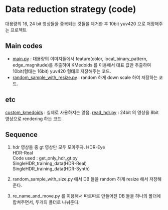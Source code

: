 # Data reduction strategy (code)
대용량의 16, 24 bit 영상들을 중복되는 것들을 제거한 후 10bit yuv420 으로 저장해주는 프로젝트


## Main codes 
- [main.py](main.py) : 대용량의 이미지들에서 feature(color, local_binary_pattern, edge_magnitude)를 추출하여 KMedoids 를 이용해서 
대표 값만 추출하여 10bit(형태는 16bit) yuv420 형태로 저장해주는 코드.
- [random_sample_with_resize.py](random_sample_with_resize.py) : random 하게 down scale 하여 저장하는 코드.

## etc
[custom_kmedoids](custom_kmedoids) : 실제로 사용하지는 않음. 
[read_hdr.py](read_hdr.py) : 24bit 의 영상을 8bit 영상으로 rendering 하는 코드. 

## Sequence
1. hdr 영상들 중 gt 영상만 모두 모아주자. 
   HDR-Eye   
   HDR-Real   
   Code used : get_only_hdr_gt.py   
   SingleHDR_training_data(HDR-Real)  
   SingleHDR_training_data(HDR-Synth)  


2. random_sample_with_size.py 에서 DB 들을 random 하게 resize 해서 저장해준다.


3. re_name_and_move.py 를 이용해서 따로따로 만들어진 DB 들을 하나의 폴더에 합쳐주면서, 두개의 폴더로 나눠준다.



